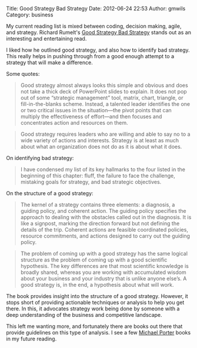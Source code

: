 Title: Good Strategy Bad Strategy
Date: 2012-06-24 22:53
Author: gmwils
Category: business

My current reading list is mixed between coding, decision making, agile,
and strategy. Richard Rumelt's [Good Strategy Bad Strategy][] stands out
as an interesting and entertaining read.

I liked how he outlined good strategy, and also how to identify bad
strategy. This really helps in pushing through from a good enough
attempt to a strategy that will make a difference.

Some quotes:

> Good strategy almost always looks this simple and obvious and does not
> take a thick deck of PowerPoint slides to explain. It does not pop out
> of some “strategic management” tool, matrix, chart, triangle, or
> fill-in-the-blanks scheme. Instead, a talented leader identifies the
> one or two critical issues in the situation—the pivot points that can
> multiply the effectiveness of effort—and then focuses and concentrates
> action and resources on them.

> Good strategy requires leaders who are willing and able to say no to a
> wide variety of actions and interests. Strategy is at least as much
> about what an organization does not do as it is about what it does.

On identifying bad strategy:

> I have condensed my list of its key hallmarks to the four listed in
> the beginning of this chapter: fluff, the failure to face the
> challenge, mistaking goals for strategy, and bad strategic objectives.

On the structure of a good strategy:

> The kernel of a strategy contains three elements: a diagnosis, a
> guiding policy, and coherent action. The guiding policy specifies the
> approach to dealing with the obstacles called out in the diagnosis. It
> is like a signpost, marking the direction forward but not defining the
> details of the trip. Coherent actions are feasible coordinated
> policies, resource commitments, and actions designed to carry out the
> guiding policy.

> The problem of coming up with a good strategy has the same logical
> structure as the problem of coming up with a good scientific
> hypothesis. The key differences are that most scientific knowledge is
> broadly shared, whereas you are working with accumulated wisdom about
> your business and your industry that is unlike anyone else’s. A good
> strategy is, in the end, a hypothesis about what will work.

The book provides insight into the structure of a good strategy.
However, it stops short of providing actionable techniques or analysis
to help you get there. In this, it advocates strategy work being done by
someone with a deep understanding of the business and competitive
landscape.

This left me wanting more, and fortunately there are books out there
that provide guidelines on this type of analysis. I see a few [Michael
Porter][] books in my future reading.

  [Good Strategy Bad Strategy]: http://www.amazon.com/gp/product/B004J4WKEC/ref=as_li_ss_tl?ie=UTF8&tag=pseudofish-20&linkCode=as2&camp=1789&creative=390957&creativeASIN=B004J4WKEC
  [Michael Porter]: http://www.amazon.com/s/ref=nb_sb_noss_1?url=search-alias%3Daps&field-keywords=Michael+Porter
